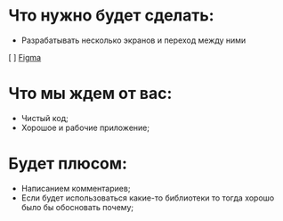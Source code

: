 
# Что нужно будет сделать: 
 - Разрабатывать несколько экранов и переход между ними

[ ] [Figma]( https://www.figma.com/file/oOvX0cE9n0tGbNYTcs9FJC/Untitled?type=design&node-id=0%3A1&mode=design&t=I6PJqfzmHcgGO6X8-1)

# Что мы ждем от вас:
- Чистый код;
- Хорошое и рабочие приложение;


# Будет плюсом:
- Написанием комментариев;
- Если будет использоваться какие-то библиотеки то тогда хорошо было бы обосновать почему;
